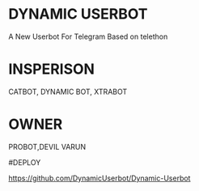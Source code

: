 # DYNAMIC USERBOT 

A New Userbot For Telegram Based on telethon 

# INSPERISON 

CATBOT, DYNAMIC BOT, XTRABOT

# OWNER

PROBOT,DEVIL VARUN

#DEPLOY 

https://github.com/DynamicUserbot/Dynamic-Userbot

